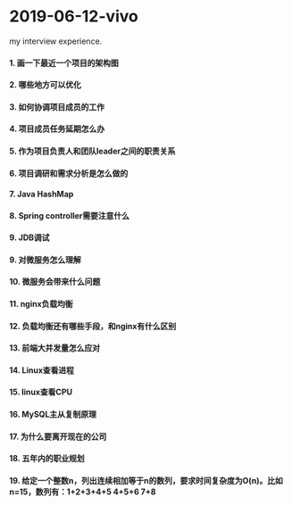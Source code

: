 # 2019-06-12-vivo
my interview experience.

#### 1. 画一下最近一个项目的架构图

#### 2. 哪些地方可以优化

#### 3. 如何协调项目成员的工作

#### 4. 项目成员任务延期怎么办

#### 5. 作为项目负责人和团队leader之间的职责关系

#### 6. 项目调研和需求分析是怎么做的

#### 7. Java HashMap

#### 8. Spring controller需要注意什么

#### 9. JDB调试

#### 9. 对微服务怎么理解

#### 10. 微服务会带来什么问题

#### 11. nginx负载均衡

#### 12. 负载均衡还有哪些手段，和nginx有什么区别

#### 13. 前端大并发量怎么应对

#### 14. Linux查看进程

#### 15. linux查看CPU

#### 16. MySQL主从复制原理

#### 17. 为什么要离开现在的公司

#### 18. 五年内的职业规划

#### 19. 给定一个整数n，列出连续相加等于n的数列，要求时间复杂度为O(n)。比如n=15，数列有：1+2+3+4+5 4+5+6 7+8
